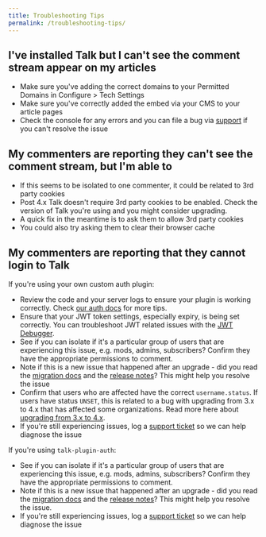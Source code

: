 ```yaml
---
title: Troubleshooting Tips
permalink: /troubleshooting-tips/
---
```


## I've installed Talk but I can't see the comment stream appear on my articles

* Make sure you've adding the correct domains to your Permitted Domains in Configure > Tech Settings
* Make sure you've correctly added the embed via your CMS to your article pages
* Check the console for any errors and you can file a bug via [support](mailto:support@coralproject.net) if you can't resolve the issue 

## My commenters are reporting they can't see the comment stream, but I'm able to

* If this seems to be isolated to one commenter, it could be related to 3rd party cookies 
* Post 4.x Talk doesn't require 3rd party cookies to be enabled. Check the version of Talk you're using and you might consider upgrading. 
* A quick fix in the meantime is to ask them to allow 3rd party cookies
* You could also try asking them to clear their browser cache


## My commenters are reporting that they cannot login to Talk

If you're using your own custom auth plugin: 

* Review the code and your server logs to ensure your plugin is working correctly. Check [our auth docs](/talk/integrating/authentication/) for more tips.
* Ensure that your JWT token settings, especially expiry, is being set correctly. You can troubleshoot JWT related issues with the [JWT Debugger](https://jwt.io/).
* See if you can isolate if it's a particular group of users that are experiencing this issue, e.g. mods, admins, subscribers? Confirm they have the appropriate permissions to comment.
* Note if this is a new issue that happened after an upgrade - did you read the [migration docs](/talk/migration/3/) and the [release notes](https://github.com/coralproject/talk/releases)? This might help you resolve the issue
* Confirm that users who are affected have the correct `username.status`. If users have status `UNSET`, this is related to a bug with upgrading from 3.x to 4.x that has affected some organizations. Read more here about [upgrading from 3.x to 4.x](/talk/migration/3/).
* If you're still experiencing issues, log a [support ticket](mailto:support@coralproject.net) so we can help diagnose the issue


If you're using `talk-plugin-auth`:

* See if you can isolate if it's a particular group of users that are experiencing this issue, e.g. mods, admins, subscribers? Confirm they have the appropriate permissions to comment.
* Note if this is a new issue that happened after an upgrade - did you read the [migration docs](/talk/migration/3/) and the [release notes](https://github.com/coralproject/talk/releases)? This might help you resolve the issue.
* If you're still experiencing issues, log a [support ticket](mailto:support@coralproject.net) so we can help diagnose the issue
